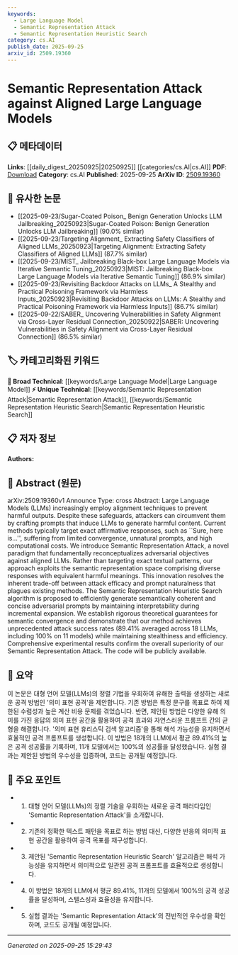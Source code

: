 ```yaml
---
keywords:
  - Large Language Model
  - Semantic Representation Attack
  - Semantic Representation Heuristic Search
category: cs.AI
publish_date: 2025-09-25
arxiv_id: 2509.19360
---
```


<!-- KEYWORD_LINKING_METADATA:
{
  "processed_timestamp": "2025-09-25T15:29:43.231312",
  "vocabulary_version": "1.0",
  "selected_keywords": [
    "Large Language Model",
    "Semantic Representation Attack",
    "Semantic Representation Heuristic Search"
  ],
  "rejected_keywords": [],
  "similarity_scores": {
    "Large Language Model": 0.85,
    "Semantic Representation Attack": 0.8,
    "Semantic Representation Heuristic Search": 0.78
  },
  "extraction_method": "AI_prompt_based",
  "budget_applied": true,
  "candidates_json": {
    "candidates": [
      {
        "surface": "Large Language Models",
        "canonical": "Large Language Model",
        "aliases": [
          "LLMs"
        ],
        "category": "broad_technical",
        "rationale": "Central to the paper's focus on adversarial attacks, linking to existing work on LLMs.",
        "novelty_score": 0.3,
        "connectivity_score": 0.9,
        "specificity_score": 0.65,
        "link_intent_score": 0.85
      },
      {
        "surface": "Semantic Representation Attack",
        "canonical": "Semantic Representation Attack",
        "aliases": [],
        "category": "unique_technical",
        "rationale": "Introduces a novel attack method specific to the paper, enhancing understanding of new adversarial techniques.",
        "novelty_score": 0.95,
        "connectivity_score": 0.6,
        "specificity_score": 0.9,
        "link_intent_score": 0.8
      },
      {
        "surface": "Semantic Representation Heuristic Search",
        "canonical": "Semantic Representation Heuristic Search",
        "aliases": [],
        "category": "unique_technical",
        "rationale": "A specific algorithm proposed in the paper, crucial for understanding the implementation of the attack.",
        "novelty_score": 0.92,
        "connectivity_score": 0.55,
        "specificity_score": 0.88,
        "link_intent_score": 0.78
      }
    ],
    "ban_list_suggestions": [
      "attack success rates",
      "harmful outputs",
      "prompt naturalness"
    ]
  },
  "decisions": [
    {
      "candidate_surface": "Large Language Models",
      "resolved_canonical": "Large Language Model",
      "decision": "linked",
      "scores": {
        "novelty": 0.3,
        "connectivity": 0.9,
        "specificity": 0.65,
        "link_intent": 0.85
      }
    },
    {
      "candidate_surface": "Semantic Representation Attack",
      "resolved_canonical": "Semantic Representation Attack",
      "decision": "linked",
      "scores": {
        "novelty": 0.95,
        "connectivity": 0.6,
        "specificity": 0.9,
        "link_intent": 0.8
      }
    },
    {
      "candidate_surface": "Semantic Representation Heuristic Search",
      "resolved_canonical": "Semantic Representation Heuristic Search",
      "decision": "linked",
      "scores": {
        "novelty": 0.92,
        "connectivity": 0.55,
        "specificity": 0.88,
        "link_intent": 0.78
      }
    }
  ]
}
-->

# Semantic Representation Attack against Aligned Large Language Models

## 📋 메타데이터

**Links**: [[daily_digest_20250925|20250925]] [[categories/cs.AI|cs.AI]]
**PDF**: [Download](https://arxiv.org/pdf/2509.19360.pdf)
**Category**: cs.AI
**Published**: 2025-09-25
**ArXiv ID**: [2509.19360](https://arxiv.org/abs/2509.19360)

## 🔗 유사한 논문
- [[2025-09-23/Sugar-Coated Poison_ Benign Generation Unlocks LLM Jailbreaking_20250923|Sugar-Coated Poison: Benign Generation Unlocks LLM Jailbreaking]] (90.0% similar)
- [[2025-09-23/Targeting Alignment_ Extracting Safety Classifiers of Aligned LLMs_20250923|Targeting Alignment: Extracting Safety Classifiers of Aligned LLMs]] (87.7% similar)
- [[2025-09-23/MIST_ Jailbreaking Black-box Large Language Models via Iterative Semantic Tuning_20250923|MIST: Jailbreaking Black-box Large Language Models via Iterative Semantic Tuning]] (86.9% similar)
- [[2025-09-23/Revisiting Backdoor Attacks on LLMs_ A Stealthy and Practical Poisoning Framework via Harmless Inputs_20250923|Revisiting Backdoor Attacks on LLMs: A Stealthy and Practical Poisoning Framework via Harmless Inputs]] (86.7% similar)
- [[2025-09-22/SABER_ Uncovering Vulnerabilities in Safety Alignment via Cross-Layer Residual Connection_20250922|SABER: Uncovering Vulnerabilities in Safety Alignment via Cross-Layer Residual Connection]] (86.5% similar)

## 🏷️ 카테고리화된 키워드
**🧠 Broad Technical**: [[keywords/Large Language Model|Large Language Model]]
**⚡ Unique Technical**: [[keywords/Semantic Representation Attack|Semantic Representation Attack]], [[keywords/Semantic Representation Heuristic Search|Semantic Representation Heuristic Search]]

## 📋 저자 정보

**Authors:** 

## 📄 Abstract (원문)

arXiv:2509.19360v1 Announce Type: cross 
Abstract: Large Language Models (LLMs) increasingly employ alignment techniques to prevent harmful outputs. Despite these safeguards, attackers can circumvent them by crafting prompts that induce LLMs to generate harmful content.
  Current methods typically target exact affirmative responses, such as ``Sure, here is...'', suffering from limited convergence, unnatural prompts, and high computational costs.
  We introduce Semantic Representation Attack, a novel paradigm that fundamentally reconceptualizes adversarial objectives against aligned LLMs.
  Rather than targeting exact textual patterns, our approach exploits the semantic representation space comprising diverse responses with equivalent harmful meanings.
  This innovation resolves the inherent trade-off between attack efficacy and prompt naturalness that plagues existing methods.
  The Semantic Representation Heuristic Search algorithm is proposed to efficiently generate semantically coherent and concise adversarial prompts by maintaining interpretability during incremental expansion.
  We establish rigorous theoretical guarantees for semantic convergence and demonstrate that our method achieves unprecedented attack success rates (89.41\% averaged across 18 LLMs, including 100\% on 11 models) while maintaining stealthiness and efficiency.
  Comprehensive experimental results confirm the overall superiority of our Semantic Representation Attack.
  The code will be publicly available.

## 📝 요약

이 논문은 대형 언어 모델(LLMs)의 정렬 기법을 우회하여 유해한 출력을 생성하는 새로운 공격 방법인 '의미 표현 공격'을 제안합니다. 기존 방법은 특정 문구를 목표로 하여 제한된 수렴성과 높은 계산 비용 문제를 겪었습니다. 반면, 제안된 방법은 다양한 유해 의미를 가진 응답의 의미 표현 공간을 활용하여 공격 효과와 자연스러운 프롬프트 간의 균형을 해결합니다. '의미 표현 휴리스틱 검색 알고리즘'을 통해 해석 가능성을 유지하면서 효율적인 공격 프롬프트를 생성합니다. 이 방법은 18개의 LLM에서 평균 89.41%의 높은 공격 성공률을 기록하며, 11개 모델에서는 100%의 성공률을 달성했습니다. 실험 결과는 제안된 방법의 우수성을 입증하며, 코드는 공개될 예정입니다.

## 🎯 주요 포인트

- 1. 대형 언어 모델(LLMs)의 정렬 기술을 우회하는 새로운 공격 패러다임인 'Semantic Representation Attack'을 소개합니다.
- 2. 기존의 정확한 텍스트 패턴을 목표로 하는 방법 대신, 다양한 반응의 의미적 표현 공간을 활용하여 공격 목표를 재구성합니다.
- 3. 제안된 'Semantic Representation Heuristic Search' 알고리즘은 해석 가능성을 유지하면서 의미적으로 일관된 공격 프롬프트를 효율적으로 생성합니다.
- 4. 이 방법은 18개의 LLM에서 평균 89.41%, 11개의 모델에서 100%의 공격 성공률을 달성하며, 스텔스성과 효율성을 유지합니다.
- 5. 실험 결과는 'Semantic Representation Attack'의 전반적인 우수성을 확인하며, 코드도 공개될 예정입니다.


---

*Generated on 2025-09-25 15:29:43*